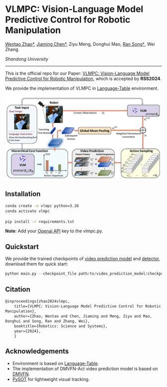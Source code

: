 # VLMPC: Vision-Language Model Predictive Control for Robotic Manipulation

[Wentao Zhao*](https://taoshuaiz.github.io/), [Jiaming Chen*](https://ppjmchen.github.io/), Ziyu Meng, Donghui Mao, [Ran Song†](https://faculty.sdu.edu.cn/songran/en/index/1023305/list/index.htm), Wei Zhang

*Shandong University*

 ---

This is the official repo for our Paper: [VLMPC: Vision-Language Model Predictive Control for Robotic Manipulation](https://roboticsconference.org/program/papers/106/), which is accepted by **RSS2024**. 

We provide the implementation of VLMPC in [Language-Table](https://github.com/google-research/language-table) environment.

![framework image](./framework.jpg)



## Installation


```bash
conda create -n vlmpc python=3.10
conda activate vlmpc

pip install -r requirements.txt
```

**Note**: Add your [Openai API](https://openai.com/index/openai-api/) key to the vlmpc.py.


## Quickstart

We provide the trained checkpoints of [video prediction model](https://drive.google.com/file/d/1nztdUl4wanRXscNblmhX2_FF0Y2--TqF/view?usp=drive_link) and [detector](https://drive.google.com/file/d/1bjaxhmEIIav30HLdTKYvM-IWLqcIyCS7/view?usp=drive_link), download them for quick start:

```python
python main.py --checkpoint_file path/to/video_prediction_model/checkpoint --task push_corner --zoom 0.03 --num_samples 50 --plan_freq 3 --det_path path/to/detector/checkpoint
```

## Citation
```
@inproceedings{zhao2024vlmpc,
    title={VLMPC: Vision-Language Model Predictive Control for Robotic Manipulation},
    author={Zhao, Wentao and Chen, Jiaming and Meng, Ziyu and Mao, Donghui and Song, Ran and Zhang, Wei},
    booktitle={Robotics: Science and Systems},
    year={2024},
    }
```

## Acknowledgements
- Environment is based on [Language-Table](https://interactive-language.github.io/).
- The implementation of DMVFN-Act video prediction model is based on [DMVFN](https://github.com/hzwer/CVPR2023-DMVFN).
- [PySOT](https://github.com/STVIR/pysot) for lightweight visual tracking.


